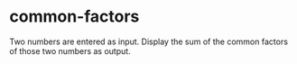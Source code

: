 # common-factors
Two numbers are entered as input. Display the sum of the common factors of those two numbers as output.
